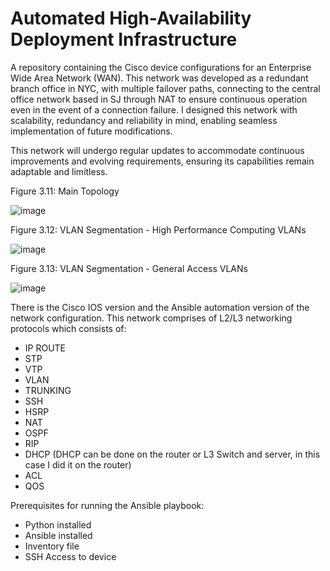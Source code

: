 # Automated High-Availability Deployment Infrastructure
A repository containing the Cisco device configurations for an Enterprise Wide Area Network (WAN).
This network was developed as a redundant branch office in NYC, with multiple failover paths, connecting to the central office network based in SJ through NAT to ensure continuous operation even in the event of a connection failure.
I designed this network with scalability, redundancy and reliability in mind, enabling seamless implementation of future modifications. 

This network will undergo regular updates to accommodate continuous improvements and evolving requirements, ensuring its capabilities remain adaptable and limitless.

Figure 3.11: Main Topology

![image](https://github.com/user-attachments/assets/e9140b4a-3b1c-4658-8e4c-6000ed93a904)


Figure 3.12: VLAN Segmentation - High Performance Computing VLANs

![image](https://github.com/user-attachments/assets/4677ca6d-7053-42f2-946f-7ca98d3e470e)


Figure 3.13: VLAN Segmentation - General Access VLANs

![image](https://github.com/user-attachments/assets/db1d544d-d8be-4df7-81c5-bc31c7718a82)



There is the Cisco IOS version and the Ansible automation version of the network configuration.
This network comprises of L2/L3 networking protocols which consists of:
- IP ROUTE 
- STP
- VTP
- VLAN
- TRUNKING
- SSH
- HSRP
- NAT
- OSPF
- RIP
- DHCP (DHCP can be done on the router or L3 Switch and server, in this case I did it on the router)
- ACL
- QOS

Prerequisites for running the Ansible playbook:
- Python installed
- Ansible installed
- Inventory file
- SSH Access to device


